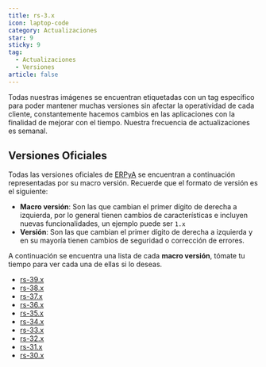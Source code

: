 ```yaml
---
title: rs-3.x
icon: laptop-code
category: Actualizaciones
star: 9
sticky: 9
tag:
  - Actualizaciones
  - Versiones
article: false
---
```


Todas nuestras imágenes se encuentran etiquetadas con un tag específico para poder mantener muchas versiones sin afectar la operatividad de cada cliente, constantemente hacemos cambios en las aplicaciones con la finalidad de mejorar con el tiempo. Nuestra frecuencia de actualizaciones es semanal.

## Versiones Oficiales

Todas las versiones oficiales de [ERPyA](https://erpya.com/) se encuentran a continuación representadas por su macro versión. Recuerde que el formato de versión es el siguiente:

- **Macro versión**: Son las que cambian el primer dígito de derecha a izquierda, por lo general tienen cambios de características e incluyen nuevas funcionalidades, un ejemplo puede ser `1.x`
- **Versión**: Son las que cambian el primer dígito de derecha a izquierda y en su mayoría tienen cambios de seguridad o corrección de errores.

A continuación se encuentra una lista de cada **macro versión**, tómate tu tiempo para ver cada una de ellas si lo deseas.

- [rs-39.x](rs-39.x/)
- [rs-38.x](rs-38.x/)
- [rs-37.x](rs-37.x/)
- [rs-36.x](rs-36.x/)
- [rs-35.x](rs-35.x/)
- [rs-34.x](rs-34.x/)
- [rs-33.x](rs-33.x/)
- [rs-32.x](rs-32.x/)
- [rs-31.x](rs-31.x/)
- [rs-30.x](rs-30.x/)
